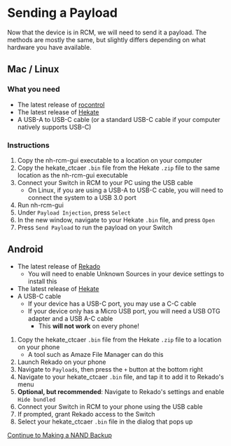 # Sending a Payload

Now that the device is in RCM, we will need to send it a payload. The methods are mostly the same, but slightly differs depending on what hardware you have available.

## Mac / Linux

### What you need

- The latest release of [rocontrol](https://github.com/moriczgergo/rocontrol)
- The latest release of [Hekate](https://github.com/CTCaer/hekate/releases/)
- A USB-A to USB-C cable (or a standard USB-C cable if your computer natively supports USB-C)

### Instructions

1. Copy the nh-rcm-gui executable to a location on your computer
2. Copy the hekate_ctcaer `.bin` file from the Hekate `.zip` file to the same location as the nh-rcm-gui executable
3. Connect your Switch in RCM to your PC using the USB cable
    - On Linux, if you are using a USB-A to USB-C cable, you will need to connect the system to a USB 3.0 port
4. Run nh-rcm-gui
5. Under `Payload Injection`, press `Select`
6. In the new window, navigate to your Hekate `.bin` file, and press `Open`
7. Press `Send Payload` to run the payload on your Switch

## Android

- The latest release of [Rekado](https://github.com/MenosGrante/Rekado/releases)
    - You will need to enable Unknown Sources in your device settings to install this
- The latest release of [Hekate](https://github.com/CTCaer/hekate/releases/)
- A USB-C cable
    - If your device has a USB-C port, you may use a C-C cable
    - If your device only has a Micro USB port, you will need a USB OTG adapter and a USB A-C cable
        - This **will not work** on every phone!
1. Copy the hekate_ctcaer `.bin` file from the Hekate `.zip` file to a location on your phone
    - A tool such as Amaze File Manager can do this
2. Launch Rekado on your phone
3. Navigate to `Payloads`, then press the `+` button at the bottom right
4. Navigate to your hekate_ctcaer `.bin` file, and tap it to add it to Rekado's menu
5. **Optional, but recommended**: Navigate to Rekado's settings and enable `Hide bundled`
6. Connect your Switch in RCM to your phone using the USB cable
7. If prompted, grant Rekado access to the Switch
8. Select your hekate_ctcaer `.bin` file in the dialog that pops up

[Continue to Making a NAND Backup](making_a_nand_backup.md)